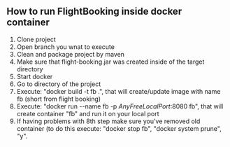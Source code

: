 ## How to run FlightBooking inside docker container

1. Clone project
2. Open branch you wnat to execute
3. Clean and package project by maven
4. Make sure that flight-booking.jar was created inside of the target directory
5. Start docker
6. Go to directory of the project
7. Execute: "docker build -t fb .", that will create/update image with name fb (short from flight booking)
8. Execute: "docker run --name fb -p *AnyFreeLocalPort*:8080 fb", that will create container "fb" and run it on your local port
9. If having problems with 8th step make sure you've removed old container (to do this execute: "docker stop fb", "docker system prune", "y".